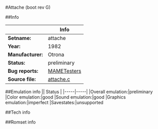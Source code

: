 #Attache (boot rev G)

##Info

||Info|
|-----|-----|
|**Setname:**|attache
|**Year:**|1982
|**Manufacturer:**|Otrona
|**Status:**|preliminary
|**Bug reports:**|[MAMETesters](http://mametesters.org/view_all_set.php?type=1&temporary=y&search=attache.c)
|**Source file:**|[attache.c](https://github.com/mamedev/mame/blob/master/src/mess/drivers/attache.c)

##Emulation info
|| Status |
|-----|-----|
|Overall emulation:|preliminary
|Color emulation:|good
|Sound emulation:|good
|Graphics emulation:|imperfect
|Savestates:|unsupported

##Tech info

##Romset info

<!--- START OF EDITED COMMENT DO NOT TOUCH TEXT ABOVE-->
